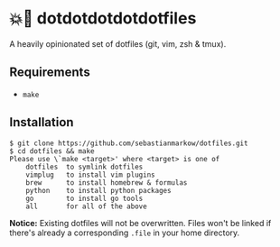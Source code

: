 # 💥🔫 dotdotdotdotdotfiles

A heavily opinionated set of dotfiles (git, vim, zsh & tmux).

## Requirements

* `make`

## Installation

    $ git clone https://github.com/sebastianmarkow/dotfiles.git
    $ cd dotfiles && make
    Please use \`make <target>' where <target> is one of
        dotfiles  to symlink dotfiles
        vimplug   to install vim plugins
        brew      to install homebrew & formulas
        python    to install python packages
        go        to install go tools
        all       for all of the above

**Notice:**
Existing dotfiles will not be overwritten.
Files won't be linked if there's already a corresponding `.file` in your home directory.

